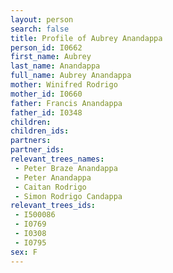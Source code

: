 ```yaml
---
layout: person
search: false
title: Profile of Aubrey Anandappa
person_id: I0662
first_name: Aubrey
last_name: Anandappa
full_name: Aubrey Anandappa
mother: Winifred Rodrigo
mother_id: I0660
father: Francis Anandappa
father_id: I0348
children:
children_ids:
partners:
partner_ids:
relevant_trees_names:
 - Peter Braze Anandappa
 - Peter Anandappa
 - Caitan Rodrigo
 - Simon Rodrigo Candappa
relevant_trees_ids:
 - I500086
 - I0769
 - I0308
 - I0795
sex: F
---
```


